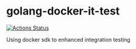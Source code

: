 # golang-docker-it-test

[![Actions Status](https://github.com/edwintye/golang-docker-it-test/workflows/Go/badge.svg)](https://github.com/edwintye/golang-docker-it-test/actions)

Using docker sdk to enhanced integration testing
